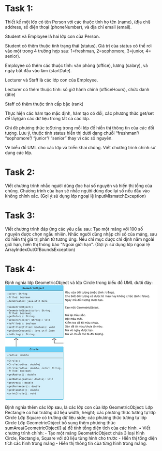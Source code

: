 # Task 1: 
Thiết kế một lớp có tên Person với các thuộc tính họ tên (name), (địa chỉ) address, số điện thoại (phoneNumber), và địa chỉ email (email).

Student và Employee là hai lớp con của Person.

Student có thêm thuộc tính trạng thái (status). Giá trị của status có thể rơi vào một trong 4 trường hợp sau: 1=freshman, 2=sophomore, 3=junior, 4= senior).

Employee có thêm các thuộc tính: văn phòng (office), lương (salary), và ngày bắt đầu vào làm (startDate).

Lecturer và Staff là các lớp con của Employee.

Lecturer có thêm thuộc tính: số giờ hành chính (officeHours), chức danh (title)

Staff có thêm thuộc tính cấp bậc (rank)

Thực hiện các hàm tạo mặc định, hàm tạo có đối, các phương thức get/set để lấy/gán các dữ liệu trong tất cả các lớp.

Ghi đè phương thức toString trong mỗi lớp để hiển thị thông tin của các đối tượng. Lưu ý, thuộc tính status hiển thị dưới dạng chuỗi “freshman”/ “sophomore”/ “junior”/ “senior” thay vì các số nguyên.

Vẽ biểu đồ UML cho các lớp và triển khai chúng. Viết chương trình chính sử dụng các lớp.

# Task 2:
Viết chương trình nhắc người dùng đọc hai số nguyên và hiển thị tổng của chúng. Chương trình của bạn sẽ nhắc người dùng đọc lại số nếu đầu vào không chính xác. (Gợi ý:sử dụng lớp ngoại lệ InputMismatchException)

# Task 3:
Viết chương trình đáp ứng các yêu cầu sau:   Tạo một mảng với 100 số nguyên được chọn ngẫu nhiên. Nhắc người dùng nhập chỉ số của mảng, sau đó hiển thị giá trị phần tử tương ứng. Nếu chỉ mục được chỉ định nằm ngoài giới hạn, hiển thị thông báo "Ngoài giới hạn". (Gợi ý: sử dụng lớp ngoại lệ ArrayIndexOutOfBoundsException)

# Task 4:
Định nghĩa lớp GeometricObject và lớp Circle trong biểu đồ UML dưới đây:
![alt](./Image/homework4.jpg)

Định nghĩa thêm các lớp sau, là các lớp con của lớp GeometricObject:
Lớp Rectangle có hai trường dữ liệu width, height; các phương thức tương tự lớp Circle
Lớp Square có trường dữ liệu side; các phương thức tương tự lớp Circle
Lớp GeometricObject bổ sung thêm phương thức sumArea(GeometricObject[] a) để tính tổng diện tích của các hình.
•	Viết chương trình chính:
    -	Tạo một mảng GeometricObject chứa 3 loại hình Circle, Rectangle, Square với dữ liệu từng hình cho trước
    -	Hiển thị tổng diện tích các hình trong mảng
    -	Hiển thị thông tin của từng hình trong mảng.
